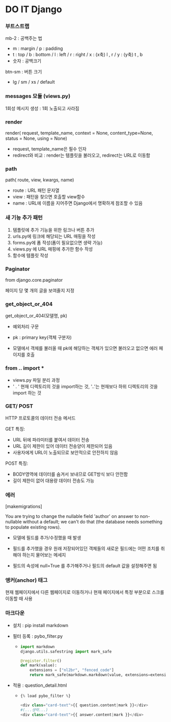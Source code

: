 # DO IT Django

### **부트스트랩**

 mb-2 : 공백주는 법

* m : margin / p : padding
* t : top / b : bottom / l : left / r : right / x : (x축) l , r / y : (y축) t , b
* 숫자 : 공백크기



 btn-sm : 버튼 크기

* lg / sm / xs / default



### **messages 모듈 (views.py)**

1회성 메시지 생성 : 1회 노출되고 사라짐



### **render**

render( request, template_name, context = None, content_type=None, status = None, using = None)

* request, template_name은 필수 인자
* redirect와 비교 : render는 템플릿을 불러오고, redirect는 URL로 이동함



### **path**

path( route, view, kwargs, name)

* route : URL 패턴 문자열
* view : 패턴을 찾으면 호출할 view함수
* name : URL에 이름을 지어주면 Django에서 명확하게 참조할 수 있음



### **새 기능 추가 패턴**

1. 템플릿에 추가 기능을 위한 링크나 버튼 추가
2. urls.py에 링크에 해당되는 URL 매핑을 작성
3. forms.py에 폼 작성(폼이 필요없으면 생략 가능)
4. views.py 에 URL 매핑에 추가한 함수 작성
5. 함수에 템플릿 작성



### **Paginator**

from django.core.paginator

페이지 당 몇 개의 글을 보여줄지 지정



### get_object_or_404

get_object_or_404(모델명, pk)

* 예외처리 구문

* pk : primary key(객체 구분자)
* 모델에서 객체를 불러올 때 pk에 해당하는 객체가 있으면 불러오고 없으면 에러 페이지를 호출



### from .. import *

* views.py 파일 분리 과정
* ' . ' 현재 디렉토리의 것을 import하는 것,  '..'는 현재보다 하위 디렉토리의 것을 import 하는 것



### GET/ POST

HTTP 프로토콜의 데이터 전송 메서드

GET 특징:

* URL 뒤에 파라미터를 붙여서 데이터 전송
* URL 길이 제한이 있어 데이터 전송양이 제한되어 있음
* 사용자에게 URL이 노출되므로 보안적으로 안전하지 않음

POST 특징:

* BODY영역에 데이터를 숨겨서 보내므로 GET방식 보다 안전함
* 길이 제한이 없어 대용량 데이터 전송도 가능



### 에러

[makemigrations]

You are trying to change the nullable field 'author' on answer to non-nullable without a default; we can't do that (the database needs something to populate existing rows).

* 모델에 필드를 추가/수정했을 때 발생

* 필드를 추가했을 경우 원래 저장되어있던 객체들의 새로운 필드에는 어떤 조치를 취해야 하는지 물어보는 메세지

* 필드의 속성에 null=True 를 추가해주거나 필드의 default 값을 설정해주면 됨



### 앵커(anchor) 태그

현재 웹페이지에서 다른 웹페이지로 이동하거나 현재 페이지에서 특정 부분으로 스크롤 이동할 때 사용



### 마크다운

* 설치 : pip install markdown

* 필터 등록 : pybo_filter.py

  * ```python
    import markdown  
    django.utils.safestring import mark_safe
    
    @register.filter()
    def mark(value):
        extensions = ["nl2br", "fenced_code"]
        return mark_safe(markdown.markdown(value, extensions=extensions))
    ```

* 적용 : question_detail.html

  * ```python
    {% load pybo_filter %}
    
    <div class="card-text">{{ question.content|mark }}</div>
    #(...생략...)
    <div class="card-text">{{ answer.content|mark }}</div>
    ```

    

